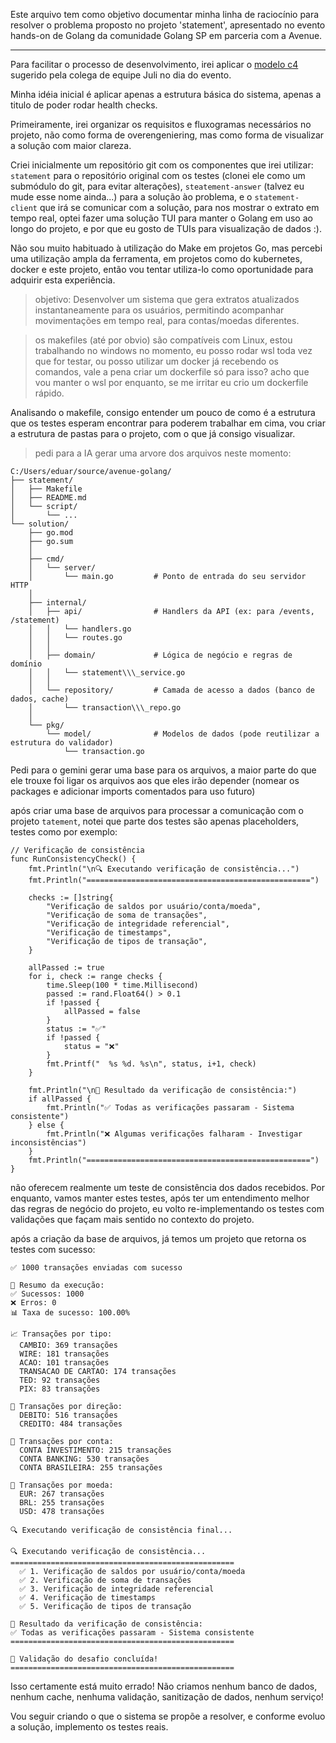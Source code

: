 Este arquivo tem como objetivo documentar minha linha de raciocínio para resolver o problema proposto no projeto 'statement', apresentado no evento hands-on de Golang da comunidade Golang SP em parceria com a Avenue.



---



Para facilitar o processo de desenvolvimento, irei aplicar o [modelo c4](https://c4model.com/) sugerido pela colega de equipe Juli no dia do evento.



Minha idéia inicial é aplicar apenas a estrutura básica do sistema, apenas a titulo de poder rodar health checks.



Primeiramente, irei organizar os requisitos e fluxogramas necessários no projeto, não como forma de overengeniering, mas como forma de visualizar a solução com maior clareza.



Criei inicialmente um repositório git com os componentes que irei utilizar: `statement` para o repositório original com os testes (clonei ele como um submódulo do git, para evitar alterações), `steatement-answer` (talvez eu mude esse nome ainda...) para a solução ào problema, e o `statement-client` que irá se comunicar com a solução, para nos mostrar o extrato em tempo real, optei fazer uma solução TUI para manter o Golang em uso ao longo do projeto, e por que eu gosto de TUIs para visualização de dados :).



Não sou muito habituado à utilização do Make em projetos Go, mas percebi uma utilização ampla da ferramenta, em projetos como do kubernetes, docker e este projeto, então vou tentar utiliza-lo como oportunidade para adquirir esta experiência.

> objetivo: Desenvolver um sistema que gera extratos atualizados instantaneamente para os usuários, permitindo acompanhar movimentações em tempo real, para contas/moedas diferentes.

> os makefiles (até por obvio) são compatíveis com Linux, estou trabalhando no windows no momento, eu posso rodar wsl toda vez que for testar, ou posso utilizar um docker já recebendo os comandos, vale a pena criar um dockerfile só para isso? acho que vou manter o wsl por enquanto, se me irritar eu crio um dockerfile rápido.



Analisando o makefile, consigo entender um pouco de como é a estrutura que os testes esperam encontrar para poderem trabalhar em cima, vou criar a estrutura de pastas para o projeto, com o que já consigo visualizar.

> pedi para a IA gerar uma arvore dos arquivos neste momento: 



```
C:/Users/eduar/source/avenue-golang/
├── statement/
│   ├── Makefile
│   ├── README.md
│   └── script/
│       └── ...
└── solution/
    ├── go.mod
    ├── go.sum
    │
    ├── cmd/
    │   └── server/
    │       └── main.go         # Ponto de entrada do seu servidor HTTP
    │
    ├── internal/
    │   ├── api/                # Handlers da API (ex: para /events, /statement)
    │   │   └── handlers.go
    │   │   └── routes.go
    │   │
    │   ├── domain/             # Lógica de negócio e regras de domínio
    │   │   └── statement\\\_service.go
    │   │
    │   └── repository/         # Camada de acesso a dados (banco de dados, cache)
    │       └── transaction\\\_repo.go
    │
    └── pkg/
        └── model/              # Modelos de dados (pode reutilizar a estrutura do validador)
            └── transaction.go
``` 

Pedi para o gemini gerar uma base para os arquivos, a maior parte do que ele trouxe foi ligar os arquivos aos que eles irão depender (nomear os packages e adicionar imports comentados para uso futuro)

após criar uma base de arquivos para processar a comunicação com o projeto `tatement`, notei que parte dos testes são apenas placeholders, testes como por exemplo:
``` 
// Verificação de consistência
func RunConsistencyCheck() {
	fmt.Println("\n🔍 Executando verificação de consistência...")
	fmt.Println("==================================================")

	checks := []string{
		"Verificação de saldos por usuário/conta/moeda",
		"Verificação de soma de transações",
		"Verificação de integridade referencial",
		"Verificação de timestamps",
		"Verificação de tipos de transação",
	}

	allPassed := true
	for i, check := range checks {
		time.Sleep(100 * time.Millisecond)
		passed := rand.Float64() > 0.1
		if !passed {
			allPassed = false
		}
		status := "✅"
		if !passed {
			status = "❌"
		}
		fmt.Printf("  %s %d. %s\n", status, i+1, check)
	}

	fmt.Println("\n🎯 Resultado da verificação de consistência:")
	if allPassed {
		fmt.Println("✅ Todas as verificações passaram - Sistema consistente")
	} else {
		fmt.Println("❌ Algumas verificações falharam - Investigar inconsistências")
	}
	fmt.Println("==================================================")
}
```
não oferecem realmente um teste de consistência dos dados recebidos.
Por enquanto, vamos manter estes testes, após ter um entendimento melhor das regras de negócio do projeto, eu volto re-implementando os testes com validações que façam mais sentido no contexto do projeto.


após a criação da base de arquivos, já temos um projeto que retorna os testes com sucesso: 
``` 
✅ 1000 transações enviadas com sucesso

🎯 Resumo da execução:
✅ Sucessos: 1000
❌ Erros: 0
📊 Taxa de sucesso: 100.00%

📈 Transações por tipo:
  CAMBIO: 369 transações
  WIRE: 181 transações
  ACAO: 101 transações
  TRANSACAO DE CARTAO: 174 transações
  TED: 92 transações
  PIX: 83 transações

🔄 Transações por direção:
  DEBITO: 516 transações
  CREDITO: 484 transações

🏦 Transações por conta:
  CONTA INVESTIMENTO: 215 transações
  CONTA BANKING: 530 transações
  CONTA BRASILEIRA: 255 transações

💱 Transações por moeda:
  EUR: 267 transações
  BRL: 255 transações
  USD: 478 transações

🔍 Executando verificação de consistência final...

🔍 Executando verificação de consistência...
==================================================
  ✅ 1. Verificação de saldos por usuário/conta/moeda
  ✅ 2. Verificação de soma de transações
  ✅ 3. Verificação de integridade referencial
  ✅ 4. Verificação de timestamps
  ✅ 5. Verificação de tipos de transação

🎯 Resultado da verificação de consistência:
✅ Todas as verificações passaram - Sistema consistente
==================================================

🎉 Validação do desafio concluída!
==================================================
``` 

Isso certamente está muito errado!
Não criamos nenhum banco de dados, nenhum cache, nenhuma validação, sanitização de dados, nenhum serviço!

Vou seguir criando o que o sistema se propõe a resolver, e conforme evoluo a solução, implemento os testes reais.